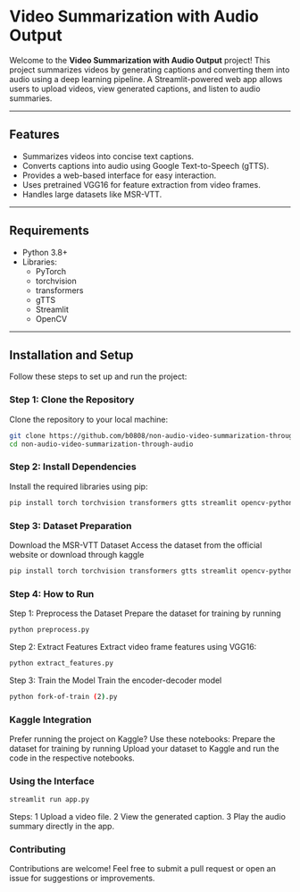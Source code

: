 # Video Summarization with Audio Output

Welcome to the **Video Summarization with Audio Output** project! This project summarizes videos by generating captions and converting them into audio using a deep learning pipeline. A Streamlit-powered web app allows users to upload videos, view generated captions, and listen to audio summaries.

---

## Features
- Summarizes videos into concise text captions.
- Converts captions into audio using Google Text-to-Speech (gTTS).
- Provides a web-based interface for easy interaction.
- Uses pretrained VGG16 for feature extraction from video frames.
- Handles large datasets like MSR-VTT.

---

## Requirements
- Python 3.8+
- Libraries: 
  - PyTorch
  - torchvision
  - transformers
  - gTTS
  - Streamlit
  - OpenCV

---

## Installation and Setup

Follow these steps to set up and run the project:

### Step 1: Clone the Repository
Clone the repository to your local machine:
```bash
git clone https://github.com/b0808/non-audio-video-summarization-through-audio.git
cd non-audio-video-summarization-through-audio
```

### Step 2: Install Dependencies
Install the required libraries using pip:
```bash
pip install torch torchvision transformers gtts streamlit opencv-python-headless
```
### Step 3: Dataset Preparation
Download the MSR-VTT Dataset
Access the dataset from the official website or download through kaggle 
```bash
pip install torch torchvision transformers gtts streamlit opencv-python-headless
```
### Step 4: How to Run
Step 1: Preprocess the Dataset
Prepare the dataset for training by running
```bash
python preprocess.py
```
Step 2: Extract Features
Extract video frame features using VGG16:
```bash
python extract_features.py
```
Step 3: Train the Model
Train the encoder-decoder model
```bash
python fork-of-train (2).py
```
### Kaggle Integration
Prefer running the project on Kaggle? Use these notebooks:
Prepare the dataset for training by running
Upload your dataset to Kaggle and run the code in the respective notebooks.

###  Using the Interface
```bash
streamlit run app.py
```
Steps:
1 Upload a video file.
2 View the generated caption.
3 Play the audio summary directly in the app.
### Contributing
Contributions are welcome! Feel free to submit a pull request or open an issue for suggestions or improvements.
